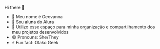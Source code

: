 Hi there 👋

- 🔭 Meu nome é Geovanna
- 🌱 Sou aluna do Alura
- 👯 Utilizo esse espaço para minha organização e compartilhamento dos meu projetos desenvolvidos
- 😄 Pronouns: She/They
- ⚡ Fun fact: Otako Geek

